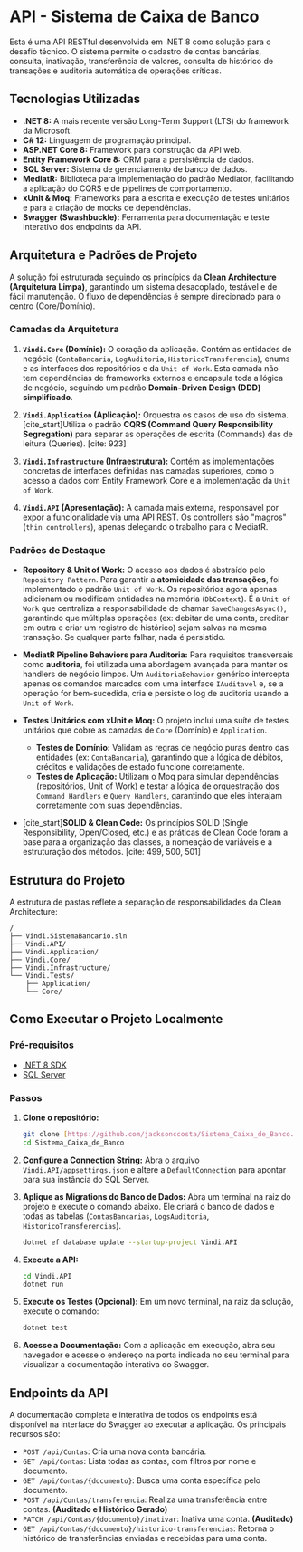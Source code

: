 # API - Sistema de Caixa de Banco

Esta é uma API RESTful desenvolvida em .NET 8 como solução para o desafio técnico. O sistema permite o cadastro de contas bancárias, consulta, inativação, transferência de valores, consulta de histórico de transações e auditoria automática de operações críticas.

## Tecnologias Utilizadas

* **.NET 8:** A mais recente versão Long-Term Support (LTS) do framework da Microsoft.
* **C# 12:** Linguagem de programação principal.
* **ASP.NET Core 8:** Framework para construção da API web.
* **Entity Framework Core 8:** ORM para a persistência de dados.
* **SQL Server:** Sistema de gerenciamento de banco de dados.
* **MediatR:** Biblioteca para implementação do padrão Mediator, facilitando a aplicação do CQRS e de pipelines de comportamento.
* **xUnit & Moq:** Frameworks para a escrita e execução de testes unitários e para a criação de mocks de dependências.
* **Swagger (Swashbuckle):** Ferramenta para documentação e teste interativo dos endpoints da API.

## Arquitetura e Padrões de Projeto

A solução foi estruturada seguindo os princípios da **Clean Architecture (Arquitetura Limpa)**, garantindo um sistema desacoplado, testável e de fácil manutenção. O fluxo de dependências é sempre direcionado para o centro (Core/Domínio).

### Camadas da Arquitetura

1.  **`Vindi.Core` (Domínio):** O coração da aplicação. Contém as entidades de negócio (`ContaBancaria`, `LogAuditoria`, `HistoricoTransferencia`), enums e as interfaces dos repositórios e da `Unit of Work`. Esta camada não tem dependências de frameworks externos e encapsula toda a lógica de negócio, seguindo um padrão **Domain-Driven Design (DDD) simplificado**.

2.  **`Vindi.Application` (Aplicação):** Orquestra os casos de uso do sistema. [cite_start]Utiliza o padrão **CQRS (Command Query Responsibility Segregation)** para separar as operações de escrita (Commands) das de leitura (Queries). [cite: 923]

3.  **`Vindi.Infrastructure` (Infraestrutura):** Contém as implementações concretas de interfaces definidas nas camadas superiores, como o acesso a dados com Entity Framework Core e a implementação da `Unit of Work`.

4.  **`Vindi.API` (Apresentação):** A camada mais externa, responsável por expor a funcionalidade via uma API REST. Os controllers são "magros" (`thin controllers`), apenas delegando o trabalho para o MediatR.

### Padrões de Destaque

* **Repository & Unit of Work:** O acesso aos dados é abstraído pelo `Repository Pattern`. Para garantir a **atomicidade das transações**, foi implementado o padrão `Unit of Work`. Os repositórios agora apenas adicionam ou modificam entidades na memória (`DbContext`). É a `Unit of Work` que centraliza a responsabilidade de chamar `SaveChangesAsync()`, garantindo que múltiplas operações (ex: debitar de uma conta, creditar em outra e criar um registro de histórico) sejam salvas na mesma transação. Se qualquer parte falhar, nada é persistido.

* **MediatR Pipeline Behaviors para Auditoria:** Para requisitos transversais como **auditoria**, foi utilizada uma abordagem avançada para manter os handlers de negócio limpos. Um `AuditoriaBehavior` genérico intercepta apenas os comandos marcados com uma interface `IAuditavel` e, se a operação for bem-sucedida, cria e persiste o log de auditoria usando a `Unit of Work`.

* **Testes Unitários com xUnit e Moq:** O projeto inclui uma suíte de testes unitários que cobre as camadas de `Core` (Domínio) e `Application`.
    * **Testes de Domínio:** Validam as regras de negócio puras dentro das entidades (ex: `ContaBancaria`), garantindo que a lógica de débitos, créditos e validações de estado funcione corretamente.
    * **Testes de Aplicação:** Utilizam o Moq para simular dependências (repositórios, Unit of Work) e testar a lógica de orquestração dos `Command Handlers` e `Query Handlers`, garantindo que eles interajam corretamente com suas dependências.

* [cite_start]**SOLID & Clean Code:** Os princípios SOLID (Single Responsibility, Open/Closed, etc.) e as práticas de Clean Code foram a base para a organização das classes, a nomeação de variáveis e a estruturação dos métodos. [cite: 499, 500, 501]

## Estrutura do Projeto

A estrutura de pastas reflete a separação de responsabilidades da Clean Architecture:

```
/
├── Vindi.SistemaBancario.sln
├── Vindi.API/
├── Vindi.Application/
├── Vindi.Core/
├── Vindi.Infrastructure/
└── Vindi.Tests/
    ├── Application/
    └── Core/
```

## Como Executar o Projeto Localmente

### Pré-requisitos
* [.NET 8 SDK](https://dotnet.microsoft.com/download/dotnet/8.0)
* [SQL Server](https://www.microsoft.com/sql-server/sql-server-downloads)

### Passos
1.  **Clone o repositório:**
    ```bash
    git clone [https://github.com/jacksonccosta/Sistema_Caixa_de_Banco.git](https://github.com/jacksonccosta/Sistema_Caixa_de_Banco.git)
    cd Sistema_Caixa_de_Banco
    ```

2.  **Configure a Connection String:**
    Abra o arquivo `Vindi.API/appsettings.json` e altere a `DefaultConnection` para apontar para sua instância do SQL Server.

3.  **Aplique as Migrations do Banco de Dados:**
    Abra um terminal na raiz do projeto e execute o comando abaixo. Ele criará o banco de dados e todas as tabelas (`ContasBancarias`, `LogsAuditoria`, `HistoricoTransferencias`).
    ```bash
    dotnet ef database update --startup-project Vindi.API
    ```

4.  **Execute a API:**
    ```bash
    cd Vindi.API
    dotnet run
    ```

5.  **Execute os Testes (Opcional):**
    Em um novo terminal, na raiz da solução, execute o comando:
    ```bash
    dotnet test
    ```

6.  **Acesse a Documentação:**
    Com a aplicação em execução, abra seu navegador e acesse o endereço na porta indicada no seu terminal para visualizar a documentação interativa do Swagger.

## Endpoints da API

A documentação completa e interativa de todos os endpoints está disponível na interface do Swagger ao executar a aplicação. Os principais recursos são:

* `POST /api/Contas`: Cria uma nova conta bancária.
* `GET /api/Contas`: Lista todas as contas, com filtros por nome e documento.
* `GET /api/Contas/{documento}`: Busca uma conta específica pelo documento.
* `POST /api/Contas/transferencia`: Realiza uma transferência entre contas. **(Auditado e Histórico Gerado)**
* `PATCH /api/Contas/{documento}/inativar`: Inativa uma conta. **(Auditado)**
* `GET /api/Contas/{documento}/historico-transferencias`: Retorna o histórico de transferências enviadas e recebidas para uma conta.